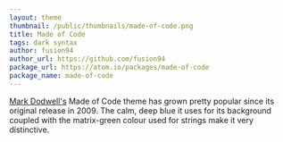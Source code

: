 ```yaml
---
layout: theme
thumbnail: /public/thumbnails/made-of-code.png
title: Made of Code
tags: dark syntax
author: fusion94
author_url: https://github.com/fusion94
package_url: https://atom.io/packages/made-of-code
package_name: made-of-code
---
```


[Mark Dodwell's](http://madeofcode.com/posts/29-photo-my-new-textmate-theme-8220-made-of-code-8221-mdash-download-9-feb-2010-update-t) Made of Code theme has grown pretty popular since its original release in 2009. The calm, deep blue it uses for its background coupled with the matrix-green colour used for strings make it very distinctive.
